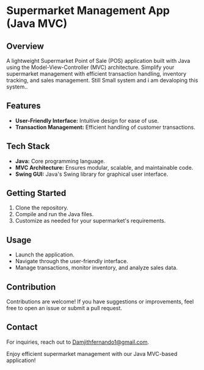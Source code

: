 # Supermarket Management App (Java MVC)

## Overview
A lightweight Supermarket Point of Sale (POS) application built with Java using the Model-View-Controller (MVC) architecture. Simplify your supermarket management with efficient transaction handling, inventory tracking, and sales management.
Still Small system and i am devaloping this system.. 

## Features
- **User-Friendly Interface:** Intuitive design for ease of use.
- **Transaction Management:** Efficient handling of customer transactions.

## Tech Stack
- **Java:** Core programming language.
- **MVC Architecture:** Ensures modular, scalable, and maintainable code.
- **Swing GUI:** Java's Swing library for graphical user interface.

## Getting Started
1. Clone the repository.
2. Compile and run the Java files.
3. Customize as needed for your supermarket's requirements.

## Usage
- Launch the application.
- Navigate through the user-friendly interface.
- Manage transactions, monitor inventory, and analyze sales data.

## Contribution
Contributions are welcome! If you have suggestions or improvements, feel free to open an issue or submit a pull request.

## Contact
For inquiries, reach out to Damjithfernando1@gmail.com.

Enjoy efficient supermarket management with our Java MVC-based application!
